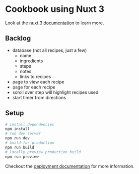 # Cookbook using Nuxt 3

Look at the [nuxt 3 documentation](https://v3.nuxtjs.org) to learn more.

## Backlog

- database (not all recipes, just a few)
  - name
  - ingredients
  - steps
  - notes
  - links to recipes
- page to view each recipe
- page for each recipe
- scroll over step will highlight recipes used
- start timer from directions

## Setup

```bash
# install dependencies
npm install
# run dev server
npm run dev
# build for production
npm run build
# locally preview production build
npm run preview
```

Checkout the [deployment documentation](https://v3.nuxtjs.org/guide/deploy/presets) for more information.
